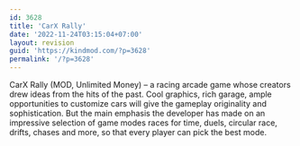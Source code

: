 ```yaml
---
id: 3628
title: 'CarX Rally'
date: '2022-11-24T03:15:04+07:00'
layout: revision
guid: 'https://kindmod.com/?p=3628'
permalink: '/?p=3628'
---
```


CarX Rally (MOD, Unlimited Money) – a racing arcade game whose creators drew ideas from the hits of the past. Cool graphics, rich garage, ample opportunities to customize cars will give the gameplay originality and sophistication. But the main emphasis the developer has made on an impressive selection of game modes races for time, duels, circular race, drifts, chases and more, so that every player can pick the best mode.